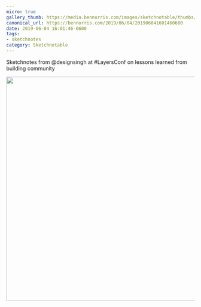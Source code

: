 ```yaml
---
micro: true
gallery_thumb: https://media.bennorris.com/images/sketchnotable/thumbs/layers-2019-singh.jpg
canonical_url: https://bennorris.com/2019/06/04/201906041601460600
date: 2019-06-04 16:01:46-0600
tags:
- sketchnotes
category: Sketchnotable
---
```


Sketchnotes from @designsingh at #LayersConf on lessons learned from building community

<img src="https://media.bennorris.com/images/sketchnotable/layers-2019/layers-2019-singh.jpg" width="600" height="600" alt="" />